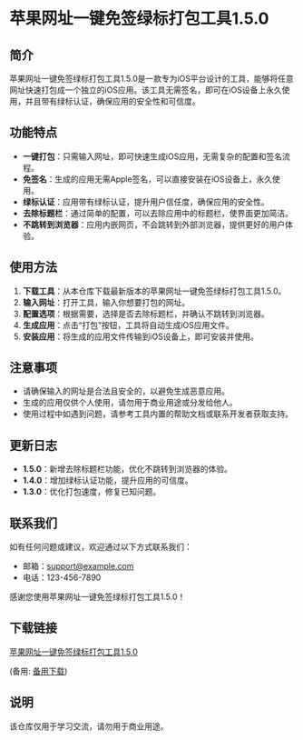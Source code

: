 # 苹果网址一键免签绿标打包工具1.5.0

## 简介

苹果网址一键免签绿标打包工具1.5.0是一款专为iOS平台设计的工具，能够将任意网址快速打包成一个独立的iOS应用。该工具无需签名，即可在iOS设备上永久使用，并且带有绿标认证，确保应用的安全性和可信度。

## 功能特点

- **一键打包**：只需输入网址，即可快速生成iOS应用，无需复杂的配置和签名流程。
- **免签名**：生成的应用无需Apple签名，可以直接安装在iOS设备上，永久使用。
- **绿标认证**：应用带有绿标认证，提升用户信任度，确保应用的安全性。
- **去除标题栏**：通过简单的配置，可以去除应用中的标题栏，使界面更加简洁。
- **不跳转到浏览器**：应用内嵌网页，不会跳转到外部浏览器，提供更好的用户体验。

## 使用方法

1. **下载工具**：从本仓库下载最新版本的苹果网址一键免签绿标打包工具1.5.0。
2. **输入网址**：打开工具，输入你想要打包的网址。
3. **配置选项**：根据需要，选择是否去除标题栏，并确认不跳转到浏览器。
4. **生成应用**：点击“打包”按钮，工具将自动生成iOS应用文件。
5. **安装应用**：将生成的应用文件传输到iOS设备上，即可安装并使用。

## 注意事项

- 请确保输入的网址是合法且安全的，以避免生成恶意应用。
- 生成的应用仅供个人使用，请勿用于商业用途或分发给他人。
- 使用过程中如遇到问题，请参考工具内置的帮助文档或联系开发者获取支持。

## 更新日志

- **1.5.0**：新增去除标题栏功能，优化不跳转到浏览器的体验。
- **1.4.0**：增加绿标认证功能，提升应用的可信度。
- **1.3.0**：优化打包速度，修复已知问题。

## 联系我们

如有任何问题或建议，欢迎通过以下方式联系我们：

- 邮箱：support@example.com
- 电话：123-456-7890

感谢您使用苹果网址一键免签绿标打包工具1.5.0！

## 下载链接
[苹果网址一键免签绿标打包工具1.5.0](https://pan.quark.cn/s/7bbfe3a3957e) 

(备用: [备用下载](https://pan.baidu.com/s/17s6WQx3P3k0EQR_20l4MJg?pwd=1234))

## 说明

该仓库仅用于学习交流，请勿用于商业用途。
